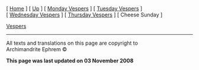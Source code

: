 \[ [Home](index.md) \] \[ [Up](cheese_week.md) \]
\[ [Monday Vespers](CheeseMonVes.md) \]
\[ [Tuesday Vespers](CheeseTueVes.md) \]
\[ [Wednesday Vespers](CheeseWedVes.md) \]
\[ [Thursday Vespers](CheeseThuVes.md) \] \[ Cheese Sunday \]

[Vespers](ChSunV.md)

-----

All texts and translations on this page are copyright to  
Archimandrite Ephrem ©

**This page was last updated on 03 November 2008**

